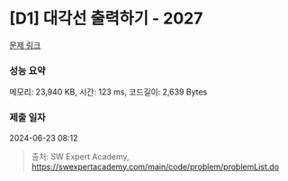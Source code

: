 # [D1] 대각선 출력하기 - 2027 

[문제 링크](https://swexpertacademy.com/main/code/problem/problemDetail.do?contestProbId=AV5QFuZ6As0DFAUq) 

### 성능 요약

메모리: 23,940 KB, 시간: 123 ms, 코드길이: 2,639 Bytes

### 제출 일자

2024-06-23 08:12



> 출처: SW Expert Academy, https://swexpertacademy.com/main/code/problem/problemList.do